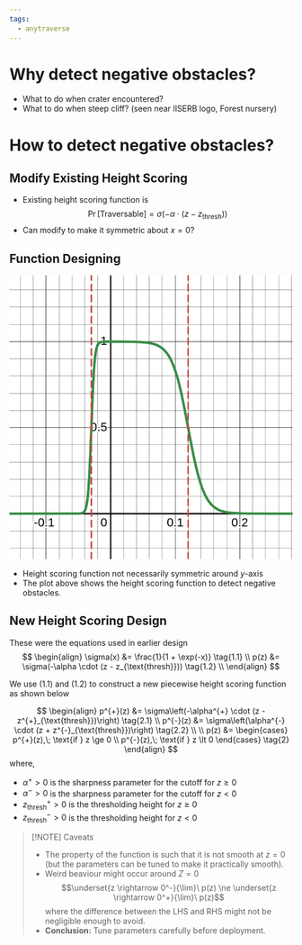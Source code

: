 ```yaml
---
tags:
  - anytraverse
---
```

# Why detect negative obstacles?

- What to do when crater encountered?
- What to do when steep cliff? (seen near IISERB logo, Forest nursery)

# How to detect negative obstacles?

## Modify Existing Height Scoring

- Existing height scoring function is $$\Pr[\text{Traversable}] = \sigma(-\alpha \cdot (z - z_{\text{thresh}}))$$
- Can modify to make it symmetric about $x = 0$?

## Function Designing

![](../assets/height-scoring.png)

- Height scoring function not necessarily symmetric around $y$-axis
- The plot above shows the height scoring function to detect negative obstacles.

## New Height Scoring Design

These were the equations used in earlier design
$$
\begin{align}
	\sigma(x) &= \frac{1}{1 + \exp(-x)} \tag{1.1} \\
	p(z) &= \sigma(-\alpha \cdot (z - z_{\text{thresh}})) \tag{1.2} \\
\end{align}
$$

We use (1.1) and (1.2) to construct a new piecewise height scoring function as shown below

$$
\begin{align}
	p^{+}(z) &= \sigma\left(-\alpha^{+} \cdot (z - z^{+}_{\text{thresh}})\right) \tag{2.1} \\
	p^{-}(z) &= \sigma\left(\alpha^{-} \cdot (z + z^{-}_{\text{thresh}})\right) \tag{2.2} \\ \\
	p(z) &= \begin{cases}
		p^{+}(z),\; \text{if } z \ge 0 \\
		p^{-}(z),\; \text{if } z \lt 0
	\end{cases} \tag{2}
\end{align}
$$
where,
- $\alpha^{+} \gt 0$ is the sharpness parameter for the cutoff for $z \ge 0$
- $\alpha^{-} \gt 0$ is the sharpness parameter for the cutoff for $z \lt 0$
- $z^{+}_{\text{thresh}} \gt 0$ is the thresholding height for $z \ge 0$
- $z^{-}_{\text{thresh}} \gt 0$ is the thresholding height for $z \lt 0$

> [!NOTE] Caveats
> - The property of the function is such that it is not smooth at $z = 0$ (but the parameters can be tuned to make it practically smooth).
> - Weird beaviour might occur around $Z = 0$
>   $$\underset{z \rightarrow 0^-}{\lim}\ p(z) \ne \underset{z \rightarrow 0^+}{\lim}\ p(z)$$
>   where the difference between the LHS and RHS might not be negligible enough to avoid.
> - **Conclusion:** Tune parameters carefully before deployment.
